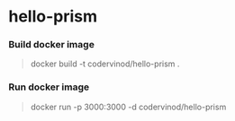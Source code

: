 # hello-prism

### Build docker image

> docker build -t codervinod/hello-prism .

### Run docker image

> docker run -p 3000:3000 -d codervinod/hello-prism
